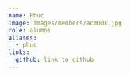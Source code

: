 ```yaml
---
name: Phuc 
image: images/members/acm001.jpg 
role: alumni
aliases:
  - phuc
links:
  github: link_to_github 
---
```

